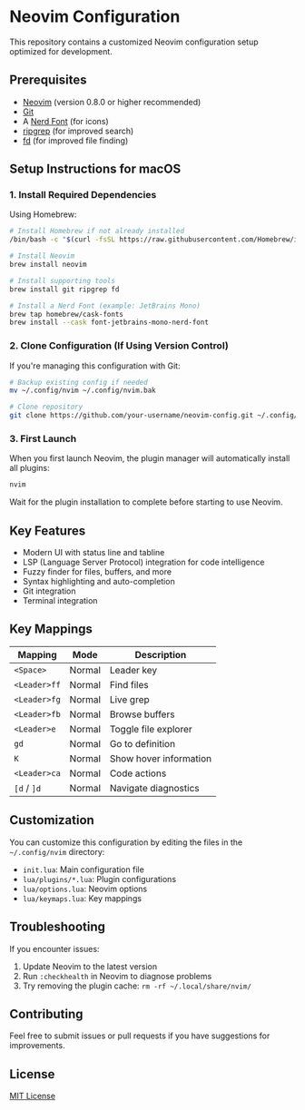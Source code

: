 # Neovim Configuration

This repository contains a customized Neovim configuration setup optimized for development.

## Prerequisites

- [Neovim](https://neovim.io/) (version 0.8.0 or higher recommended)
- [Git](https://git-scm.com/)
- A [Nerd Font](https://www.nerdfonts.com/) (for icons)
- [ripgrep](https://github.com/BurntSushi/ripgrep) (for improved search)
- [fd](https://github.com/sharkdp/fd) (for improved file finding)

## Setup Instructions for macOS

### 1. Install Required Dependencies

Using Homebrew:

```bash
# Install Homebrew if not already installed
/bin/bash -c "$(curl -fsSL https://raw.githubusercontent.com/Homebrew/install/HEAD/install.sh)"

# Install Neovim
brew install neovim

# Install supporting tools
brew install git ripgrep fd

# Install a Nerd Font (example: JetBrains Mono)
brew tap homebrew/cask-fonts
brew install --cask font-jetbrains-mono-nerd-font
```

### 2. Clone Configuration (If Using Version Control)

If you're managing this configuration with Git:

```bash
# Backup existing config if needed
mv ~/.config/nvim ~/.config/nvim.bak

# Clone repository
git clone https://github.com/your-username/neovim-config.git ~/.config/nvim
```

### 3. First Launch

When you first launch Neovim, the plugin manager will automatically install all plugins:

```bash
nvim
```

Wait for the plugin installation to complete before starting to use Neovim.

## Key Features

- Modern UI with status line and tabline
- LSP (Language Server Protocol) integration for code intelligence
- Fuzzy finder for files, buffers, and more
- Syntax highlighting and auto-completion
- Git integration
- Terminal integration

## Key Mappings

| Mapping      | Mode   | Description            |
| ------------ | ------ | ---------------------- |
| `<Space>`    | Normal | Leader key             |
| `<Leader>ff` | Normal | Find files             |
| `<Leader>fg` | Normal | Live grep              |
| `<Leader>fb` | Normal | Browse buffers         |
| `<Leader>e`  | Normal | Toggle file explorer   |
| `gd`         | Normal | Go to definition       |
| `K`          | Normal | Show hover information |
| `<Leader>ca` | Normal | Code actions           |
| `[d` / `]d`  | Normal | Navigate diagnostics   |

## Customization

You can customize this configuration by editing the files in the `~/.config/nvim` directory:

- `init.lua`: Main configuration file
- `lua/plugins/*.lua`: Plugin configurations
- `lua/options.lua`: Neovim options
- `lua/keymaps.lua`: Key mappings

## Troubleshooting

If you encounter issues:

1. Update Neovim to the latest version
2. Run `:checkhealth` in Neovim to diagnose problems
3. Try removing the plugin cache: `rm -rf ~/.local/share/nvim/`

## Contributing

Feel free to submit issues or pull requests if you have suggestions for improvements.

## License

[MIT License](LICENSE)
